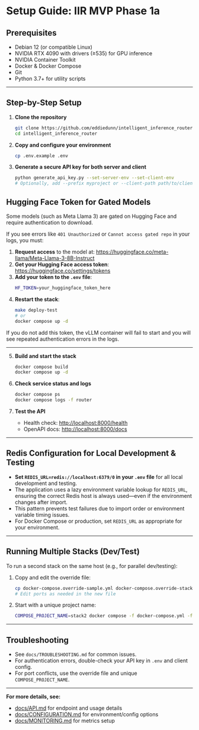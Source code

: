# Setup Guide: IIR MVP Phase 1a

## Prerequisites
- Debian 12 (or compatible Linux)
- NVIDIA RTX 4090 with drivers (≥535) for GPU inference
- NVIDIA Container Toolkit
- Docker & Docker Compose
- Git
- Python 3.7+ for utility scripts

---

## Step-by-Step Setup

1. **Clone the repository**
   ```sh
   git clone https://github.com/eddiedunn/intelligent_inference_router.git
   cd intelligent_inference_router
   ```

2. **Copy and configure your environment**
   ```sh
   cp .env.example .env
   ```

3. **Generate a secure API key for both server and client**
   ```sh
   python generate_api_key.py --set-server-env --set-client-env
   # Optionally, add --prefix myproject or --client-path path/to/client.env
   ```

## Hugging Face Token for Gated Models

Some models (such as Meta Llama 3) are gated on Hugging Face and require authentication to download.

If you see errors like `401 Unauthorized` or `Cannot access gated repo` in your logs, you must:

1. **Request access** to the model at: https://huggingface.co/meta-llama/Meta-Llama-3-8B-Instruct
2. **Get your Hugging Face access token**: https://huggingface.co/settings/tokens
3. **Add your token to the `.env` file**:
   ```sh
   HF_TOKEN=your_huggingface_token_here
   ```
4. **Restart the stack**:
   ```sh
   make deploy-test
   # or
   docker compose up -d
   ```

If you do not add this token, the vLLM container will fail to start and you will see repeated authentication errors in the logs.

---

5. **Build and start the stack**
   ```sh
   docker compose build
   docker compose up -d
   ```

6. **Check service status and logs**
   ```sh
   docker compose ps
   docker compose logs -f router
   ```

7. **Test the API**
   - Health check: [http://localhost:8000/health](http://localhost:8000/health)
   - OpenAPI docs: [http://localhost:8000/docs](http://localhost:8000/docs)

---

## Redis Configuration for Local Development & Testing

- **Set `REDIS_URL=redis://localhost:6379/0` in your `.env` file** for all local development and testing.
- The application uses a lazy environment variable lookup for `REDIS_URL`, ensuring the correct Redis host is always used—even if the environment changes after import.
- This pattern prevents test failures due to import order or environment variable timing issues.
- For Docker Compose or production, set `REDIS_URL` as appropriate for your environment.

---

## Running Multiple Stacks (Dev/Test)

To run a second stack on the same host (e.g., for parallel dev/testing):

1. Copy and edit the override file:
   ```sh
   cp docker-compose.override-sample.yml docker-compose.override-stack2.yml
   # Edit ports as needed in the new file
   ```

2. Start with a unique project name:
   ```sh
   COMPOSE_PROJECT_NAME=stack2 docker compose -f docker-compose.yml -f docker-compose.override-stack2.yml up -d
   ```

---

## Troubleshooting

- See `docs/TROUBLESHOOTING.md` for common issues.
- For authentication errors, double-check your API key in `.env` and client config.
- For port conflicts, use the override file and unique `COMPOSE_PROJECT_NAME`.

---

**For more details, see:**
- [docs/API.md](docs/API.md) for endpoint and usage details
- [docs/CONFIGURATION.md](docs/CONFIGURATION.md) for environment/config options
- [docs/MONITORING.md](docs/MONITORING.md) for metrics setup
